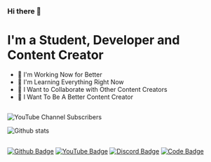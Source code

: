 ### Hi there 👋

<!--
**musarda/musarda** is a ✨ _special_ ✨ repository because its `README.md` (this file) appears on your GitHub profile.
-->

# I'm a Student, Developer and Content Creator

- 🔭 I'm Working Now for Better
- 🌱 I'm Learning Everything Right Now
- 👯 I Want to Collaborate with Other Content Creators
- 🎯 I Want To Be A Better Content Creator

## 

![YouTube Channel Subscribers](https://img.shields.io/youtube/channel/subscribers/UCbgwI1yLYACWmTu34W7nXSw?logo=youtube&logoColor=red&style=for-the-badge)

![Github stats](https://github-readme-stats.vercel.app/api?username=musarda&show_icons=true&theme=tokyonight)

##
<!--
[![Top Langs](https://github-readme-stats.vercel.app/api/top-langs/?username=musarda)](https://github.com/musarda/github-readme-stats)
-->
##
[![Github Badge](https://img.shields.io/badge/-GitHub-000?style=quare&labelColor=000&logo=GitHub&logoColor=white&link=link)](https://www.github.com/musarda) 
[![YouTube Badge](https://img.shields.io/badge/-YouTube-c4302b?style=quare&labelColor=c4302b&logo=YouTube&logoColor=white&link=link)](https://www.github.com/musarda)
[![Discord Badge](https://img.shields.io/badge/-Discord-738adb?style=quare&labelColor=blurple&logo=Discord&logoColor=white&link=link)](https://discord.gg/Kaye7tpHcQ)
[![Code Badge](https://img.shields.io/badge/-Code-738adb?style=quare&labelColor=blurple&logo=Code&logoColor=white&link=link)](https://discord.gg/evZ5pD3dRG)
